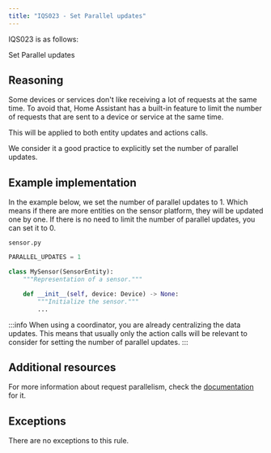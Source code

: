 ```yaml
---
title: "IQS023 - Set Parallel updates"
---
```


IQS023 is as follows:

Set Parallel updates

## Reasoning

Some devices or services don't like receiving a lot of requests at the same time.
To avoid that, Home Assistant has a built-in feature to limit the number of requests that are sent to a device or service at the same time.

This will be applied to both entity updates and actions calls.

We consider it a good practice to explicitly set the number of parallel updates.

## Example implementation

In the example below, we set the number of parallel updates to 1.
Which means if there are more entities on the sensor platform, they will be updated one by one.
If there is no need to limit the number of parallel updates, you can set it to 0.

`sensor.py`
```python
PARALLEL_UPDATES = 1

class MySensor(SensorEntity):
    """Representation of a sensor."""

    def __init__(self, device: Device) -> None:
        """Initialize the sensor."""
        ...
```

:::info
When using a coordinator, you are already centralizing the data updates.
This means that usually only the action calls will be relevant to consider for setting the number of parallel updates.
:::

## Additional resources

For more information about request parallelism, check the [documentation](../../../integration_fetching_data#request-parallelism) for it.

## Exceptions

There are no exceptions to this rule.
